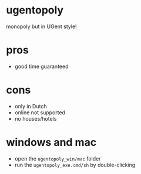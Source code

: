 # ugentopoly
monopoly but in UGent style!

# pros
- good time guaranteed

# cons
- only in Dutch
- online not supported
- no houses/hotels


# windows and mac
- open the `ugentopoly_win/mac` folder
- run the `ugentopoly_exe.cmd/sh` by double-clicking
